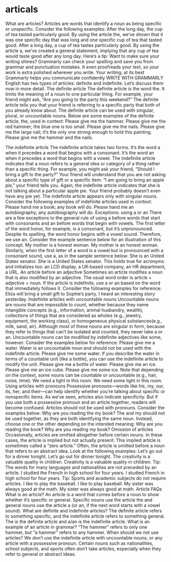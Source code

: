 # articals

What are articles?
Articles are words that identify a noun as being specific or unspecific. Consider the following examples:
After the long day, the cup of tea tasted particularly good.
By using the article the, we’ve shown that it was one specific day that was long and one specific cup of tea that tasted good.
After a long day, a cup of tea tastes particularly good.
By using the article a, we’ve created a general statement, implying that any cup of tea would taste good after any long day.
Here’s a tip: Want to make sure your writing shines? Grammarly can check your spelling and save you from grammar and punctuation mistakes. It even proofreads your text, so your work is extra polished wherever you write.
Your writing, at its best
Grammarly helps you communicate confidently
WRITE WITH GRAMMARLY
English has two types of articles: definite and indefinite. Let’s discuss them now in more detail.
The definite article
The definite article is the word the. It limits the meaning of a noun to one particular thing. For example, your friend might ask, “Are you going to the party this weekend?” The definite article tells you that your friend is referring to a specific party that both of you already know about. The definite article can be used with singular, plural, or uncountable nouns. Below are some examples of the definite article, the, used in context:
Please give me the hammer.
Please give me the red hammer; the blue one is too small.
Please give me the nails.
Please give me the large nail; it’s the only one strong enough to hold this painting.
Please give me the hammer and the nails.

The indefinite article
The indefinite article takes two forms. It’s the word a when it precedes a word that begins with a consonant. It’s the word an when it precedes a word that begins with a vowel. The indefinite article indicates that a noun refers to a general idea or category of a thing rather than a specific thing. 
For example, you might ask your friend, “Should I bring a gift to the party?” Your friend will understand that you are not asking about a specific type of gift or a specific item. “I am going to bring an apple pie,” your friend tells you. Again, the indefinite article indicates that she is not talking about a particular apple pie. Your friend probably doesn’t even have any pie yet. The indefinite article appears only with singular nouns. Consider the following examples of indefinite articles used in context:
Please hand me a book; any book will do.
Please hand me an autobiography; any autobiography will do.
Exceptions: using a or an
There are a few exceptions to the general rule of using a before words that start with consonants and an before words that begin with vowels. The first letter of the word honor, for example, is a consonant, but it’s unpronounced. Despite its spelling, the word honor begins with a vowel sound. Therefore, we use an. Consider the example sentence below for an illustration of this concept.
My mother is a honest woman.
My mother is an honest woman.
Similarly, when the first letter of a word is a vowel but is pronounced with a consonant sound, use a, as in the sample sentence below:
She is an United States senator.
She is a United States senator.
This holds true for acronyms and initializes too: an LCD display, a UK-based company, an HR department, a URL.
An article before an adjective
Sometimes an article modifies a noun that is also modified by an adjective. The usual word order is article + adjective + noun. If the article is indefinite, use a or an based on the word that immediately follows it. Consider the following examples for reference:
Eliza will bring a small gift to Sophie’s party.
I heard an interesting story yesterday.
Indefinite articles with uncountable nouns
Uncountable nouns are nouns that are impossible to count, whether because they name intangible concepts (e.g., information, animal husbandry, wealth), collections of things that are considered as wholes (e.g., jewelry, equipment, the working class), or homogeneous physical substances(e.g., milk, sand, air). Although most of these nouns are singular in form, because they refer to things that can’t be isolated and counted, they never take a or an. Uncountable nouns can be modified by indefinite adjectives like some, however. Consider the examples below for reference:
Please give me a water.
Water is an uncountable noun and should not be used with the indefinite article.
Please give me some water.
If you describe the water in terms of a countable unit (like a bottle), you can use the indefinite article to modify the unit.
Please give me a bottle of water.
Please give me an ice.
Please give me an ice cube.
Please give me some ice.
Note that depending on the context, some nouns can be countable or uncountable (e.g., hair, noise, time):
We need a light in this room.
We need some light in this room.
Using articles with pronouns
Possessive pronouns—words like his, my, our, its, her, and their—can help identify whether you’re talking about specific or nonspecific items. As we’ve seen, articles also indicate specificity. But if you use both a possessive pronoun and an article together, readers will become confused. Articles should not be used with pronouns. Consider the examples below:
Why are you reading the my book?
The and my should not be used together, as they are both identifying the same noun. Instead, choose one or the other depending on the intended meaning:
Why are you reading the book?
Why are you reading my book?
Omission of articles
Occasionally, articles are omitted altogether before certain nouns. In these cases, the article is implied but not actually present. This implied article is sometimes called a “zero article.” Often, the article is omitted before a noun that refers to an abstract idea. Look at the following examples:
Let’s go out for a dinner tonight.
Let’s go out for dinner tonight.
The creativity is a valuable quality in children.
Creativity is a valuable quality in children.
Tip: The words for many languages and nationalities are not preceded by an article. 
I studied the French in high school for four years.
I studied French in high school for four years.
Tip: Sports and academic subjects do not require articles. 
I like to play the baseball.
I like to play baseball.
My sister was always good at the math.
My sister was always good at math.
Article FAQs
What is an article?
An article is a word that comes before a noun to show whether it’s specific or general. Specific nouns use the article the and general nouns use the article a (or an, if the next word starts with a vowel sound). 
What are definite and indefinite articles?
The definite article refers to something specific, and the indefinite article refers to something general. The is the definite article and a/an is the indefinite article.
What is an example of an article in grammar?
“The hammer” refers to only one hammer, but “a hammer” refers to any hammer. 
When should we not use articles?
We don’t use the indefinite article with uncountable nouns, or any article with a possessive pronoun. Certain nouns such as nationalities, school subjects, and sports often don’t take articles, especially when they refer to general or abstract ideas. 

